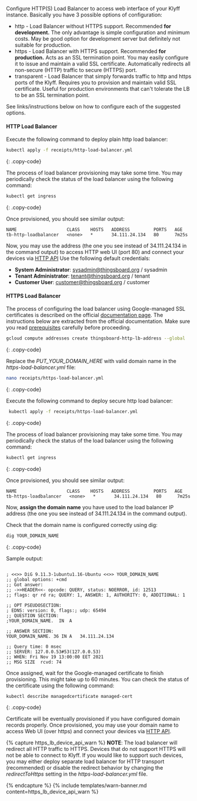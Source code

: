 
Configure HTTP(S) Load Balancer to access web interface of your Klyff instance. Basically you have 3 possible options of configuration:

* http - Load Balancer without HTTPS support. Recommended **for development.**
  The only advantage is simple configuration and minimum costs. May be good option for development server but definitely not suitable for production.
* https - Load Balancer with HTTPS support. Recommended **for production.** Acts as an SSL termination point.
  You may easily configure it to issue and maintain a valid SSL certificate. Automatically redirects all non-secure (HTTP) traffic to secure (HTTPS) port.
* transparent - Load Balancer that simply forwards traffic to http and https ports of the Klyff. Requires you to provision and maintain valid SSL certificate.
  Useful for production environments that can't tolerate the LB to be an SSL termination point.

See links/instructions below on how to configure each of the suggested options.

#### HTTP Load Balancer

Execute the following command to deploy plain http load balancer:

```bash
kubectl apply -f receipts/http-load-balancer.yml
```
{: .copy-code}

The process of load balancer provisioning may take some time. You may periodically check the status of the load balancer using the following command:

```bash
kubectl get ingress
```
{: .copy-code}

Once provisioned, you should see similar output:

```text
NAME                   CLASS    HOSTS   ADDRESS         PORTS   AGE
tb-http-loadbalancer   <none>   *       34.111.24.134   80      7m25s
```

Now, you may use the address (the one you see instead of 34.111.24.134 in the command output) to access HTTP web UI (port 80) and connect your devices via [HTTP API](/docs/{{docsPrefix}}reference/http-api/)
Use the following default credentials:

- **System Administrator**: sysadmin@thingsboard.org / sysadmin
- **Tenant Administrator**: tenant@thingsboard.org / tenant
- **Customer User**: customer@thingsboard.org / customer

#### HTTPS Load Balancer

The process of configuring the load balancer using Google-managed SSL certificates is described on the official [documentation page](https://cloud.google.com/kubernetes-engine/docs/how-to/managed-certs).
The instructions below are extracted from the official documentation. Make sure you read [prerequisites](https://cloud.google.com/kubernetes-engine/docs/how-to/managed-certs#prerequisites) carefully before proceeding.

```bash
gcloud compute addresses create thingsboard-http-lb-address --global
```
{: .copy-code}

Replace the *PUT_YOUR_DOMAIN_HERE* with valid domain name in the *https-load-balancer.yml* file:

```bash
nano receipts/https-load-balancer.yml
```
{: .copy-code}

Execute the following command to deploy secure http load balancer:

```bash
 kubectl apply -f receipts/https-load-balancer.yml
```
{: .copy-code}

The process of load balancer provisioning may take some time. You may periodically check the status of the load balancer using the following command:

```bash
kubectl get ingress
```
{: .copy-code}

Once provisioned, you should see similar output:

```text
NAME                   CLASS    HOSTS   ADDRESS         PORTS   AGE
tb-https-loadbalancer   <none>   *       34.111.24.134   80      7m25s
```

Now, **assign the domain name** you have used to the load balancer IP address (the one you see instead of 34.111.24.134 in the command output).

Check that the domain name is configured correctly using dig:

```bash
dig YOUR_DOMAIN_NAME
```
{: .copy-code}

Sample output:

```text

; <<>> DiG 9.11.3-1ubuntu1.16-Ubuntu <<>> YOUR_DOMAIN_NAME
;; global options: +cmd
;; Got answer:
;; ->>HEADER<<- opcode: QUERY, status: NOERROR, id: 12513
;; flags: qr rd ra; QUERY: 1, ANSWER: 1, AUTHORITY: 0, ADDITIONAL: 1

;; OPT PSEUDOSECTION:
; EDNS: version: 0, flags:; udp: 65494
;; QUESTION SECTION:
;YOUR_DOMAIN_NAME.	IN	A

;; ANSWER SECTION:
YOUR_DOMAIN_NAME. 36 IN	A	34.111.24.134

;; Query time: 0 msec
;; SERVER: 127.0.0.53#53(127.0.0.53)
;; WHEN: Fri Nov 19 13:00:00 EET 2021
;; MSG SIZE  rcvd: 74

```

Once assigned, wait for the Google-managed certificate to finish provisioning. This might take up to 60 minutes. You can check the status of the certificate using the following command:

```bash
kubectl describe managedcertificate managed-cert
```
{: .copy-code}

Certificate will be eventually provisioned if you have configured domain records properly.
Once provisioned, you may use your domain name to access Web UI (over https) and connect your devices via [HTTP API](/docs/{{docsPrefix}}reference/http-api/).

{% capture https_lb_device_api_warn %}
**NOTE**: The load balancer will redirect all HTTP traffic to HTTPS. Devices that do not support HTTPS will not be able to connect to Klyff.
If you would like to support such devices, you may either deploy separate load balancer for HTTP transport (recommended)
or disable the redirect behavior by changing the *redirectToHttps* setting in the *https-load-balancer.yml* file.

{% endcapture %}
{% include templates/warn-banner.md content=https_lb_device_api_warn %}
